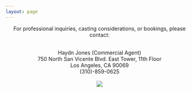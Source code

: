```yaml
---
layout: page
---
```


<div style="text-align: center">
  For professional inquiries, casting considerations, or bookings, please contact:
  <br>
  <br>

  Haydn Jones (Commercial Agent)
  <br>
  750 North San Vicente Blvd. East Tower, 11th Floor
  <br>
  Los Angeles, CA 90069
  <br>
  (310)-859-0625
  <br>
  <br>
  <img src="../img/abrams-artists-agency-logo.png">
<div>
